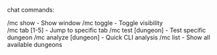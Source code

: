 chat commands:

/mc show       - Show window
/mc toggle     - Toggle visibility  
/mc tab [1-5]  - Jump to specific tab
/mc test [dungeon] - Test specific dungeon
/mc analyze [dungeon] - Quick CLI analysis
/mc list       - Show all available dungeons
